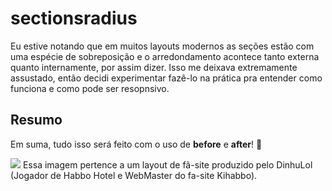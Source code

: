 # sectionsradius

Eu estive notando que em muitos layouts modernos as seções estão com uma espécie de sobreposição e o arredondamento acontece tanto externa quanto internamente, por assim dizer. Isso me deixava extremamente assustado, então decidi experimentar fazê-lo na prática pra entender como funciona e como pode ser resopnsivo.

## Resumo

Em suma, tudo isso será feito com o uso de **before** e **after**! 🤡

<img src="![image](https://user-images.githubusercontent.com/105616868/178152282-0f421029-b525-4d32-9abe-c1143827a2ac.png)">
Essa imagem pertence a um layout de fã-site produzido pelo DinhuLol (Jogador de Habbo Hotel e WebMaster do fa-site Kihabbo).
